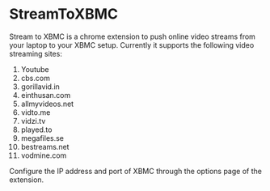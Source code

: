 StreamToXBMC
============

Stream to XBMC is a chrome extension to push online video streams from your laptop to your XBMC setup. Currently it supports the following video streaming sites:

1.  Youtube
2.  cbs.com
3.  gorillavid.in
4.  einthusan.com
5.  allmyvideos.net
6.  vidto.me
7.  vidzi.tv
8.  played.to
9.  megafiles.se
10. bestreams.net
11. vodmine.com

Configure the IP address and port of XBMC through the options page of the extension.
